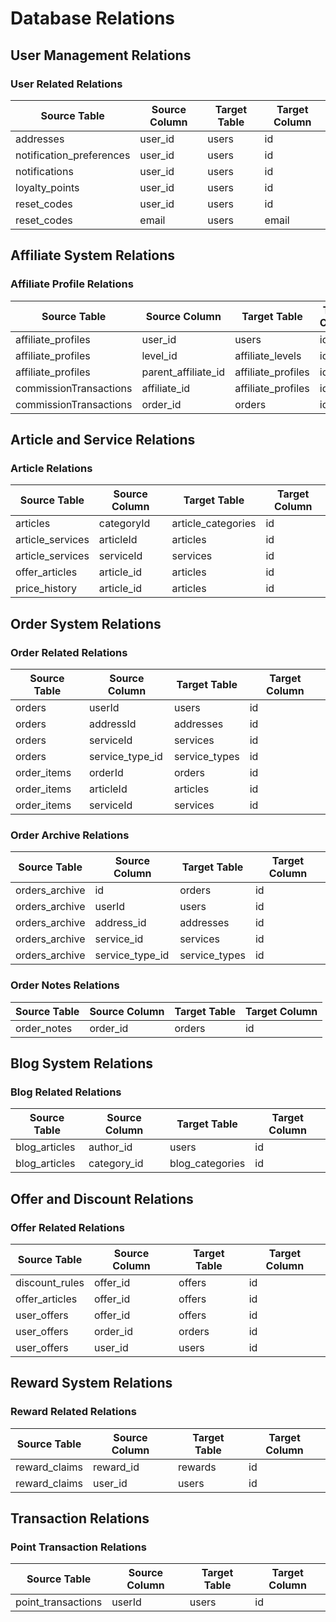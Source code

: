 # Database Relations

## User Management Relations
### User Related Relations
| Source Table | Source Column | Target Table | Target Column |
|-------------|---------------|--------------|---------------|
| addresses | user_id | users | id |
| notification_preferences | user_id | users | id |
| notifications | user_id | users | id |
| loyalty_points | user_id | users | id |
| reset_codes | user_id | users | id |
| reset_codes | email | users | email |

## Affiliate System Relations
### Affiliate Profile Relations
| Source Table | Source Column | Target Table | Target Column |
|-------------|---------------|--------------|---------------|
| affiliate_profiles | user_id | users | id |
| affiliate_profiles | level_id | affiliate_levels | id |
| affiliate_profiles | parent_affiliate_id | affiliate_profiles | id |
| commissionTransactions | affiliate_id | affiliate_profiles | id |
| commissionTransactions | order_id | orders | id |

## Article and Service Relations
### Article Relations
| Source Table | Source Column | Target Table | Target Column |
|-------------|---------------|--------------|---------------|
| articles | categoryId | article_categories | id |
| article_services | articleId | articles | id |
| article_services | serviceId | services | id |
| offer_articles | article_id | articles | id |
| price_history | article_id | articles | id |

## Order System Relations
### Order Related Relations
| Source Table | Source Column | Target Table | Target Column |
|-------------|---------------|--------------|---------------|
| orders | userId | users | id |
| orders | addressId | addresses | id |
| orders | serviceId | services | id |
| orders | service_type_id | service_types | id |
| order_items | orderId | orders | id |
| order_items | articleId | articles | id |
| order_items | serviceId | services | id |

### Order Archive Relations
| Source Table | Source Column | Target Table | Target Column |
|-------------|---------------|--------------|---------------|
| orders_archive | id | orders | id |
| orders_archive | userId | users | id |
| orders_archive | address_id | addresses | id |
| orders_archive | service_id | services | id |
| orders_archive | service_type_id | service_types | id |

### Order Notes Relations
| Source Table | Source Column | Target Table | Target Column |
|-------------|---------------|--------------|---------------|
| order_notes | order_id | orders | id |

## Blog System Relations
### Blog Related Relations
| Source Table | Source Column | Target Table | Target Column |
|-------------|---------------|--------------|---------------|
| blog_articles | author_id | users | id |
| blog_articles | category_id | blog_categories | id |

## Offer and Discount Relations
### Offer Related Relations
| Source Table | Source Column | Target Table | Target Column |
|-------------|---------------|--------------|---------------|
| discount_rules | offer_id | offers | id |
| offer_articles | offer_id | offers | id |
| user_offers | offer_id | offers | id |
| user_offers | order_id | orders | id |
| user_offers | user_id | users | id |

## Reward System Relations
### Reward Related Relations
| Source Table | Source Column | Target Table | Target Column |
|-------------|---------------|--------------|---------------|
| reward_claims | reward_id | rewards | id |
| reward_claims | user_id | users | id |

## Transaction Relations
### Point Transaction Relations
| Source Table | Source Column | Target Table | Target Column |
|-------------|---------------|--------------|---------------|
| point_transactions | userId | users | id |